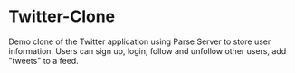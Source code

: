 # Twitter-Clone
Demo clone of the Twitter application using Parse Server to store user information. Users can sign up, login, follow and unfollow other users, add "tweets" to a feed. 
